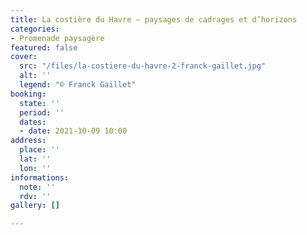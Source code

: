 ```yaml
---
title: La costière du Havre – paysages de cadrages et d’horizons
categories:
- Promenade paysagère
featured: false
cover:
  src: "/files/la-costiere-du-havre-2-franck-gaillet.jpg"
  alt: ''
  legend: "© Franck Gaillet"
booking:
  state: ''
  period: ''
  dates:
  - date: 2021-10-09 10:00
address:
  place: ''
  lat: ''
  lon: ''
informations:
  note: ''
  rdv: ''
gallery: []

---
```

